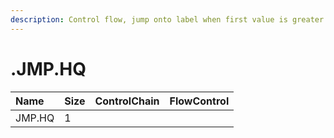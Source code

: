 ```yaml
---
description: Control flow, jump onto label when first value is greater than or equal to second value.
---
```


# .JMP.HQ

| Name | Size | ControlChain | FlowControl |
| :--- | :--- | :--- | :--- |
| JMP.HQ | 1 |  |  |
